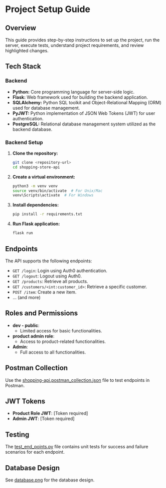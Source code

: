 # Project Setup Guide


## Overview

This guide provides step-by-step instructions to set up the project, run the server, execute tests, understand project requirements, and review highlighted changes.


## Tech Stack

### Backend

- **Python:** Core programming language for server-side logic.
- **Flask:** Web framework used for building the backend application.
- **SQLAlchemy:** Python SQL toolkit and Object-Relational Mapping (ORM) used for database management.
- **PyJWT:** Python implementation of JSON Web Tokens (JWT) for user authentication.
- **PostgreSQL:** Relational database management system utilized as the backend database.


### Backend Setup

1. **Clone the repository:**
    ```bash
    git clone <repository-url>
    cd shopping-store-api
    ```

2. **Create a virtual environment:**
    ```bash
    python3 -m venv venv
    source venv/bin/activate  # For Unix/Mac
    venv\Scripts\activate  # For Windows
    ```

3. **Install dependencies:**
    ```bash
    pip install -r requirements.txt
    ```

4. **Run Flask application:**
    ```bash
    flask run
    ```

## Endpoints

The API supports the following endpoints:

- `GET /login`: Login using Auth0 authentication.
- `GET /logout`: Logout using Auth0.
- `GET /products`: Retrieve all products.
- `GET /customers/<int:customer_id>`: Retrieve a specific customer.
- `POST /item`: Create a new item.
- ... (and more)

## Roles and Permissions

- **dev - public**:
  - Limited access for basic functionalities.
- **product admin role**:
  - Access to product-related functionalities.
- **Admin**:
  - Full access to all functionalities.

## Postman Collection

Use the [shopping-api.postman_collection.json](./shopping%20-api.postman-v2_collection.json) file to test endpoints in Postman.

## JWT Tokens

- **Product Role JWT**: [Token required]
- **Admin JWT**: [Token required]

## Testing

The [test_end_points.py](./test_end_points.py) file contains unit tests for success and failure scenarios for each endpoint.

## Database Design
See [database.png](./database-design/database.png) for the database design.
